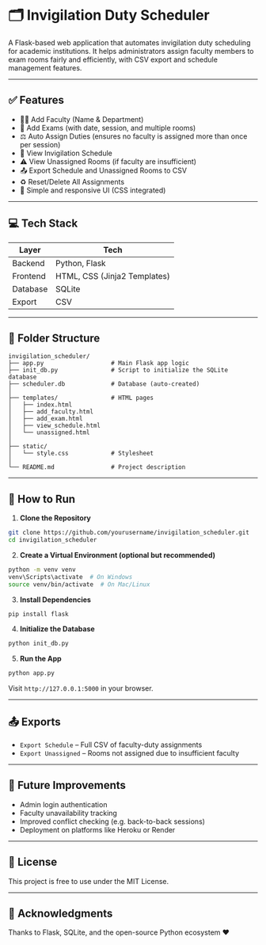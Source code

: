 
# 🗂️ Invigilation Duty Scheduler

A Flask-based web application that automates invigilation duty scheduling for academic institutions. It helps administrators assign faculty members to exam rooms fairly and efficiently, with CSV export and schedule management features.

---

## ✅ Features

- 👨‍🏫 Add Faculty (Name & Department)
- 📝 Add Exams (with date, session, and multiple rooms)
- ⚖️ Auto Assign Duties (ensures no faculty is assigned more than once per session)
- 📅 View Invigilation Schedule
- ⚠️ View Unassigned Rooms (if faculty are insufficient)
- 📤 Export Schedule and Unassigned Rooms to CSV
- ♻️ Reset/Delete All Assignments
- 🎨 Simple and responsive UI (CSS integrated)

---

## 💻 Tech Stack

| Layer         | Tech        |
|---------------|-------------|
| Backend       | Python, Flask |
| Frontend      | HTML, CSS (Jinja2 Templates) |
| Database      | SQLite      |
| Export        | CSV         |

---

## 📁 Folder Structure

```
invigilation_scheduler/
├── app.py                   # Main Flask app logic
├── init_db.py               # Script to initialize the SQLite database
├── scheduler.db             # Database (auto-created)
│
├── templates/               # HTML pages
│   ├── index.html
│   ├── add_faculty.html
│   ├── add_exam.html
│   ├── view_schedule.html
│   └── unassigned.html
│
├── static/
│   └── style.css            # Stylesheet
│
└── README.md                # Project description
```

---

## 🚀 How to Run

1. **Clone the Repository**

```bash
git clone https://github.com/yourusername/invigilation_scheduler.git
cd invigilation_scheduler
```

2. **Create a Virtual Environment (optional but recommended)**

```bash
python -m venv venv
venv\Scripts\activate  # On Windows
source venv/bin/activate  # On Mac/Linux
```

3. **Install Dependencies**

```bash
pip install flask
```

4. **Initialize the Database**

```bash
python init_db.py
```

5. **Run the App**

```bash
python app.py
```

Visit `http://127.0.0.1:5000` in your browser.

---

## 📤 Exports

- `Export Schedule` – Full CSV of faculty-duty assignments
- `Export Unassigned` – Rooms not assigned due to insufficient faculty

---

## 🧠 Future Improvements

- Admin login authentication
- Faculty unavailability tracking
- Improved conflict checking (e.g. back-to-back sessions)
- Deployment on platforms like Heroku or Render

---

## 📜 License

This project is free to use under the MIT License.

---

## 🙌 Acknowledgments

Thanks to Flask, SQLite, and the open-source Python ecosystem ❤️

